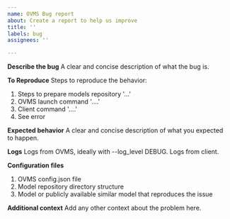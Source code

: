 ```yaml
---
name: OVMS Bug report
about: Create a report to help us improve
title: ''
labels: bug
assignees: ''

---
```


**Describe the bug**
A clear and concise description of what the bug is.

**To Reproduce**
Steps to reproduce the behavior:
1. Steps to prepare models repository '...'
2. OVMS launch command '....'
3. Client command '....'
4. See error

**Expected behavior**
A clear and concise description of what you expected to happen.

**Logs**
Logs from OVMS, ideally with --log_level DEBUG. Logs from client.

**Configuration files**
1. OVMS config.json file
2. Model repository directory structure
3. Model or publicly available similar model that reproduces the issue

**Additional context**
Add any other context about the problem here.
